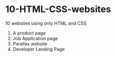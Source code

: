 # 10-HTML-CSS-websites
10 websites using only HTML and CSS

1. A product page
2. Job Application page
3. Parallax website 
4. Developer Landing Page 
